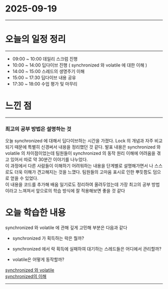 # 2025-09-19

---

# 오늘의 일정 정리

--- 

- 09:00 ~ 10:00 데일리 스크럼 진행
- 10:00 ~ 14:00 딥다이브 진행 ( synchronized 와 volatile 에 대한 이해 ) 
- 14:00 ~ 15:00 스레드의 생명주기 이해
- 15:00 ~ 17:30 딥다이브 내용 공유
- 17:30 ~ 18:00 수업 평가 및 마무리

# 느낀 점

---

### 최고의 공부 방법은 설명하는 것

오늘 synchronized 에 대해서 딥다이브하는 시간을 가졌다. Lock 의 개념과 자주 비교되기 때문에 특별히 신경써서 내용을 정리했던 것 같다. 
발표 내용은 synchronized 와 volatile 의 차이점이었는데 팀원들이 synchronized 의 동작 원리 이해에 어려움을 겪고 있어서 따로 약 30분간 이야기를 나누었다.  
이 과정에서 다른 사람들이 이해하기 어려워하는 내용을 단계별로 설명해가면서 나 스스로도 더욱 이해가 견고해지는 것을 느꼈다. 팀원들의 고마움 표시로 인한 뿌듯함도 덤으로 얻을 수 있었다.  
이 내용을 코드를 추가해 배움 일기로도 정리하여 올려두었는데 가장 최고의 공부 방법이라고 느껴져서 앞으로의 학습 방식에 잘 적용해보면 좋을 것 같다

# 오늘 학습한 내용
synchronized 와 volatile 에 관해 깊게 고민해 부분은 다음과 같다
- synchronized 가 획득하는 락은 뭘까?

- synchronized 에서 락 획득에 실패하여 대기하는 스레드들은 어디에서 관리할까?

- volatile은 어떻게 동작할까?


[synchronized 와 volatile](https://tidal-tub-cac.notion.site/synchronized-volatile-273e569146a68047ac63eed1b1b20431?source=copy_link)  
[synchronized의 이해](https://tidal-tub-cac.notion.site/synchronized-271e569146a68060adc3f3f4c73faaba?source=copy_link)

---

